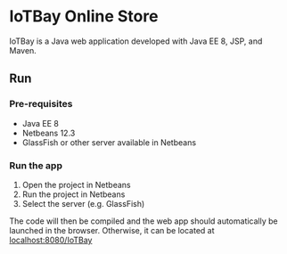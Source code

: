 # IoTBay Online Store 

IoTBay is a Java web application developed with Java EE 8, JSP, and Maven.

## Run

### Pre-requisites
- Java EE 8
- Netbeans 12.3
- GlassFish or other server available in Netbeans

### Run the app
1. Open the project in Netbeans
2. Run the project in Netbeans
3. Select the server (e.g. GlassFish)

The code will then be compiled and the web app should automatically be launched in the browser. Otherwise, it can be located at [localhost:8080/IoTBay](localhost:8080/IoTBay)
